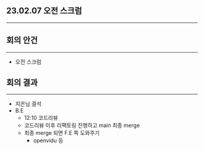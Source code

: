 ## 23.02.07 오전 스크럼

---

## 회의 안건

---

- 오전 스크럼

## 회의 결과

---

- 지은님 결석
- B.E
    - 12:10 코드리뷰
    - 코드리뷰 이후 리팩토링 진행하고 main 최종 merge
    - 최종 merge 되면 F.E 쪽 도와주기
        - openvidu 등